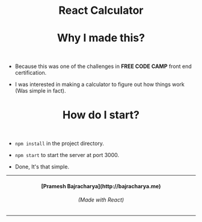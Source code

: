 <h1 style = "text-align:center;"> React Calculator</h1>

<h1 style = "text-align:center;"> Why I made this?</h1>
<br>

- Because this was one of the challenges in **FREE CODE CAMP** front end certification.

- I was interested in making a calculator to figure out how things work (Was simple in fact).

<h1 style = "text-align:center;"> How do I start?</h1>
<br>

- `npm install` in the project directory.

- `npm start` to start the server at port 3000.

- Done, It's that simple.

<hr>
<h4 style = "text-align:center;">[Pramesh Bajracharya](http://bajracharya.me)</h4>
<h6 style = "text-align:center;">(Made with React)</h6>
<hr>
